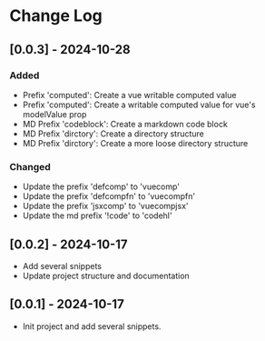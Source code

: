 # Change Log

## [0.0.3] - 2024-10-28

### Added

- Prefix 'computed': Create a vue writable computed value
- Prefix 'computed': Create a writable computed value for vue's modelValue prop
- MD Prefix 'codeblock': Create a markdown code block
- MD Prefix 'dirctory': Create a directory structure
- MD Prefix 'dirctory': Create a more loose directory structure

### Changed

- Update the prefix 'defcomp' to 'vuecomp'
- Update the prefix 'defcompfn' to 'vuecompfn'
- Update the prefix 'jsxcomp' to 'vuecompjsx'
- Update the md prefix '!code' to 'codehl'

## [0.0.2] - 2024-10-17

- Add several snippets
- Update project structure and documentation

## [0.0.1] - 2024-10-17

- Init project and add several snippets.

